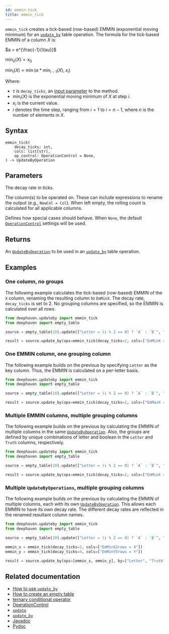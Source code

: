 ```yaml
---
id: emmin-tick
title: emmin_tick
---
```


`emmin_tick` creates a tick-based (row-based) EMMIN (exponential moving minimum) for an [`update_by`](./updateBy.md) table operation. The formula for the tick-based EMMIN of a column $X$ is:

$a = e^{\frac{-1}{\tau}}$

$\min_0(X) = x_0$

$\min_i(X) = \min(a*\min_{i-1}(X), \; x_i)$

Where:

- $\tau$ is `decay_ticks`, an [input parameter](#parameters) to the method.
- $\min_i(X)$ is the exponential moving minimum of $X$ at step $i$.
- $x_i$ is the current value.
- $i$ denotes the time step, ranging from $i=1$ to $i = n-1$, where $n$ is the number of elements in $X$.

## Syntax

```
emmin_tick(
    decay_ticks: int,
    cols: list[str],
    op_control: OperationControl = None,
) -> UpdateByOperation
```

## Parameters

<ParamTable>
<Param name="decay_ticks" type="int">

The decay rate in ticks.

</Param>
<Param name="cols" type="list[str]">

The column(s) to be operated on. These can include expressions to rename the output (e.g., `NewCol = Col`). When left empty, the rolling count is calculated for all applicable columns.

</Param>
<Param name="op_control" type="OperationControl">

Defines how special cases should behave. When `None`, the default [`OperationControl`](./OperationControl.md) settings will be used.

</Param>
</ParamTable>

## Returns

An [`UpdateByOperation`](./updateBy.md#parameters) to be used in an [`update_by`](./updateBy.md) table operation.

## Examples

### One column, no groups

The following example calculates the tick-based (row-based) EMMIN of the `X` column, renaming the resulting column to `EmMinX`. The decay rate, `decay_ticks` is set to 2. No grouping columns are specified, so the EMMIN is calculated over all rows.

```python order=result,source
from deephaven.updateby import emmin_tick
from deephaven import empty_table

source = empty_table(10).update(["Letter = (i % 2 == 0) ? `A` : `B`", "X = randomInt(0,25)"])

result = source.update_by(ops=emmin_tick(decay_ticks=2, cols=["EmMinX = X"]))
```

### One EMMIN column, one grouping column

The following example builds on the previous by specifying `Letter` as the key column. Thus, the EMMIN is calculated on a per-letter basis.

```python order=result,source
from deephaven.updateby import emmin_tick
from deephaven import empty_table

source = empty_table(10).update(["Letter = (i % 2 == 0) ? `A` : `B`", "X = randomInt(0,25)"])

result = source.update_by(ops=emmin_tick(decay_ticks=2, cols=["EmMaxX = X"]), by=["Letter"])
```

### Multiple EMMIN columns, multiple grouping columns

The following example builds on the previous by calculating the EMMIN of multiple columns in the same [`UpdateByOperation`](./updateBy.md#parameters). Also, the groups are defined by unique combinations of letter and boolean in the `Letter` and `Truth` columns, respectively.

```python order=result,source
from deephaven.updateby import emmin_tick
from deephaven import empty_table

source = empty_table(20).update(["Letter = (i % 2 == 0) ? `A` : `B`", "Truth = randomBool()", "X = randomInt(0,25)", "Y = randomInt(0,25)"])

result = source.update_by(ops=emmin_tick(decay_ticks=2, cols=["EmMinX = X", "EmMinY = Y"]), by=["Letter", "Truth"])
```

### Multiple `UpdateByOperations`, multiple grouping columns

The following example builds on the previous by calculating the EMMIN of multiple columns, each with its own [`UpdateByOperation`](./updateBy.md#parameters). This allows each EMMIN to have its own decay rate. The different decay rates are reflected in the renamed resultant column names.

```python order=result,source
from deephaven.updateby import emmin_tick
from deephaven import empty_table

source = empty_table(20).update(["Letter = (i % 2 == 0) ? `A` : `B`", "Truth = randomBool()", "X = randomInt(0,25)", "Y = randomInt(0,25)"])

emmin_x = emmin_tick(decay_ticks=2, cols=["EmMinX2rows = X"])
emmin_y = emmin_tick(decay_ticks=4, cols=["EmMinY5rows = Y"])

result = source.update_by(ops=[emmin_x, emmin_y], by=["Letter", "Truth"])
```

## Related documentation

- [How to use `update_by`](../../../how-to-guides/use-update-by.md)
- [How to create an empty table](../../../how-to-guides/empty-table.md)
- [ternary conditional operator](../../query-language/control-flow/ternary-if.md)
- [OperationControl](./OperationControl.md)
- [`update`](../select/update.md)
- [`update_by`](./updateBy.md)
- [Javadoc](<https://deephaven.io/core/javadoc/io/deephaven/api/updateby/UpdateByOperation.html#EmMin(java.lang.String,java.time.Duration,java.lang.String...)>)
- [Pydoc](https://deephaven.io/core/pydoc/code/deephaven.updateby.html#deephaven.updateby.emmin_tick)
